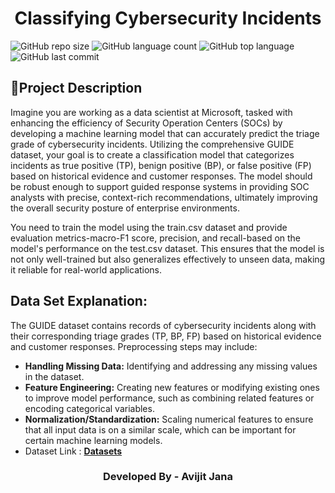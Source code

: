 <h1 align="center">Classifying Cybersecurity Incidents</h1>

![GitHub repo size](https://img.shields.io/github/repo-size/Avijit-Jana/Classifying_Cybersecurity_Incidents_Machine_Learning?style=plastic)
![GitHub language count](https://img.shields.io/github/languages/count/Avijit-Jana/Classifying_Cybersecurity_Incidents_Machine_Learning?style=plastic)
![GitHub top language](https://img.shields.io/github/languages/top/Avijit-Jana/Classifying_Cybersecurity_Incidents_Machine_Learning?style=plastic)
![GitHub last commit](https://img.shields.io/github/last-commit/Avijit-Jana/Classifying_Cybersecurity_Incidents_Machine_Learning?color=red&style=plastic)

## 📖Project Description 

Imagine you are working as a data scientist at Microsoft, tasked with enhancing the efficiency of Security Operation Centers (SOCs) by developing a machine learning model that can accurately predict the triage grade of cybersecurity incidents. Utilizing the comprehensive GUIDE dataset, your goal is to create a classification model that categorizes incidents as true positive (TP), benign positive (BP), or false positive (FP) based on historical evidence and customer responses. The model should be robust enough to support guided response systems in providing SOC analysts with precise, context-rich recommendations, ultimately improving the overall security posture of enterprise environments.

You need to train the model using the train.csv dataset and provide evaluation metrics-macro-F1 score, precision, and recall-based on the model's performance on the test.csv dataset. This ensures that the model is not only well-trained but also generalizes effectively to unseen data, making it reliable for real-world applications.

## Data Set Explanation:

 The GUIDE dataset contains records of cybersecurity incidents along with their corresponding triage grades (TP, BP, FP) based on historical evidence and customer responses. Preprocessing steps may include:
 - **Handling Missing Data:** Identifying and addressing any missing values in the dataset.
 - **Feature Engineering:** Creating new features or modifying existing ones to improve model performance, such as combining related features or encoding categorical variables.
 - **Normalization/Standardization:** Scaling numerical features to ensure that all input data is on a similar scale, which can be important for certain machine learning models.
-  Dataset Link : [**Datasets**](https://www.kaggle.com/datasets/Microsoft/microsoft-security-incident-prediction?select=GUIDE_Test.csv)

<h3 align="center">Developed By - Avijit Jana</h3>